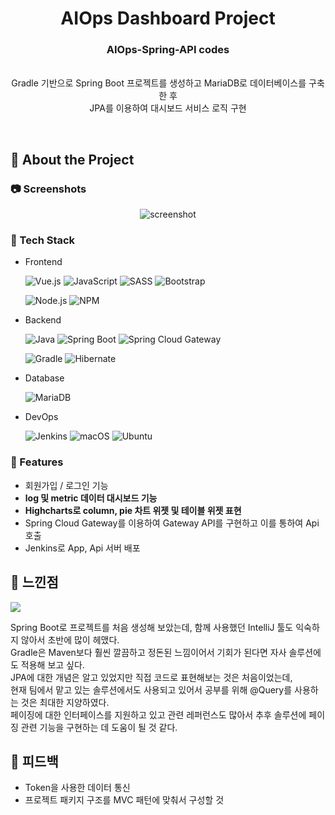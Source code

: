 <div align="center">

  <h1>AIOps Dashboard Project</h1>
  
  <p>
    <h3>
      AIOps-Spring-API codes
    </h3>
    <br/>
    <span>
      Gradle 기반으로 Spring Boot 프로젝트를 생성하고 MariaDB로 데이터베이스를 구축한 후
    </span>
    <br/>
    <span>
      JPA를 이용하여 대시보드 서비스 로직 구현
    </span>
  </p>
</div>

<br />

<!-- About the Project -->
## :star2: About the Project


<!-- Screenshots -->
### :camera: Screenshots

<div align="center"> 
  <img src="https://placehold.co/600x400?text=Your+Screenshot+here" alt="screenshot" />
</div>


<!-- TechStack -->
### :space_invader: Tech Stack

- Frontend

  ![Vue.js](https://img.shields.io/badge/Vue.js-4FC08D.svg?style=flat-square&logo=vuedotjs&logoColor=white)
  ![JavaScript](https://img.shields.io/badge/Javascript-F7DF1E.svg?style=flat-square&logo=javascript&logoColor=black)
  ![SASS](https://img.shields.io/badge/SASS-hotpink.svg?style=flat-square&logo=SASS&logoColor=white)
  ![Bootstrap](https://img.shields.io/badge/Bootstrap-7952B3?style=flat-square&logo=bootstrap&logoColor=white)
  
  ![Node.js](https://img.shields.io/badge/Node.js-339933?style=flat-square&logo=Node.js&logoColor=white)
  ![NPM](https://img.shields.io/badge/NPM-CB3837.svg?style=flat-square&logo=npm&logoColor=white)
  
- Backend

  ![Java](https://img.shields.io/badge/Java-%23ED8B00.svg?style=flat-square&logo=java&logoColor=white)
  ![Spring Boot](https://img.shields.io/badge/Spring%20Boot-%236DB33F.svg?style=flat-square&logo=springboot&logoColor=white)
  ![Spring Cloud Gateway](https://img.shields.io/badge/Spring%20Cloud%20Gateway-%236DB33F.svg?style=flat-square&logo=spring&logoColor=white)
  
  ![Gradle](https://img.shields.io/badge/Gradle-02303A.svg?style=flat-square&logo=gradle&logoColor=white)
  ![Hibernate](https://img.shields.io/badge/Hibernate-59666C.svg?style=flat-square&logo=hibernate&logoColor=white)

- Database

  ![MariaDB](https://img.shields.io/badge/MariaDB-003545.svg?style=flat-square&logo=mariadb&logoColor=white)

- DevOps

  ![Jenkins](https://img.shields.io/badge/Jenkins-D24939?style=flat-square&logo=jenkins&logoColor=white)
  ![macOS](https://img.shields.io/badge/mac%20OS-000000?style=flat-square&logo=macos&logoColor=white)
  ![Ubuntu](https://img.shields.io/badge/Ubuntu-E95420?style=flat-square&logo=ubuntu&logoColor=white)

<!-- Features -->
### :dart: Features

- 회원가입 / 로그인 기능
- **log 및 metric 데이터 대시보드 기능**
- **Highcharts로 column, pie 차트 위젯 및 테이블 위젯 표현**
- Spring Cloud Gateway를 이용하여 Gateway API를 구현하고 이를 통하여 Api 호출
- Jenkins로 App, Api 서버 배포

<!-- Contributing -->
## :wave: 느낀점

<a href="https://github.com/Louis3797/awesome-readme-template/graphs/contributors">
  <img src="https://contrib.rocks/image?repo=Louis3797/awesome-readme-template" />
</a>

Spring Boot로 프로젝트를 처음 생성해 보았는데, 함께 사용했던 IntelliJ 툴도 익숙하지 않아서 초반에 많이 헤맸다.  
Gradle은 Maven보다 훨씬 깔끔하고 정돈된 느낌이어서 기회가 된다면 자사 솔루션에도 적용해 보고 싶다.  
JPA에 대한 개념은 알고 있었지만 직접 코드로 표현해보는 것은 처음이었는데,  
현재 팀에서 맡고 있는 솔루션에서도 사용되고 있어서 공부를 위해 @Query를 사용하는 것은 최대한 지양하였다.  
페이징에 대한 인터페이스를 지원하고 있고 관련 레퍼런스도 많아서 추후 솔루션에 페이징 관련 기능을 구현하는 데 도움이 될 것 같다.

## :scroll: 피드백

- Token을 사용한 데이터 통신
- 프로젝트 패키지 구조를 MVC 패턴에 맞춰서 구성할 것

